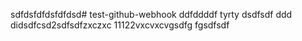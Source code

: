 sdfdsfdfdsfdfdsd# test-github-webhook
ddfddddf
tyrty
dsdfsdf
ddd
didsdfcsd2sdfsdfzxczxc
11122vxcvxcvgsdfg
fgsdfsdf
